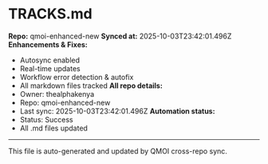 # TRACKS.md

**Repo:** qmoi-enhanced-new
**Synced at:** 2025-10-03T23:42:01.496Z
**Enhancements & Fixes:**
- Autosync enabled
- Real-time updates
- Workflow error detection & autofix
- All markdown files tracked
**All repo details:**
- Owner: thealphakenya
- Repo: qmoi-enhanced-new
- Last sync: 2025-10-03T23:42:01.496Z
**Automation status:**
- Status: Success
- All .md files updated
---
This file is auto-generated and updated by QMOI cross-repo sync.
